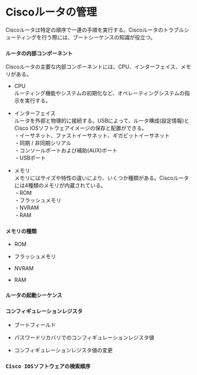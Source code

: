 # Ciscoルータの管理
Ciscoルータは特定の順序で一連の手順を実行する。Ciscoルータのトラブルシューティングを行う際には、ブートシーケンスの知識が役立つ。

### `ルータの内部コンポーネント`
Ciscoルータの主要な内部コンポーネントには、CPU、インターフェイス、メモリがある。

- CPU  
ルーティング機能やシステムの初期化など、オペレーティングシステムの指示を実行する。

- インターフェイス  
ルータを外部と物理的に接続する。USBによって、ルータ構成(設定情報)とCisco IOSソフトウェアイメージの保存と配置ができる。  
・イーサネット、ファストイーサネット、ギガビットイーサネット  
・同期 / 非同期シリアル  
・コンソールポートおよび補助(AUX)ポート  
・USBポート

- メモリ  
メモリにはサイズや特性の違いにより、いくつか種類がある。Ciscoルータには4種類のメモリが内蔵されている。  
・ROM  
・フラッシュメモリ  
・NVRAM  
・RAM

### `メモリの種類`

- ROM

- フラッシュメモリ

- NVRAM

- RAM

### `ルータの起動シーケンス`

### `コンフィギュレーションレジスタ`

- ブートフィールド

- パスワードリカバリでのコンフィギュレーションレジスタ値

- コンフィギュレーションレジスタ値の変更

### `Cisco IOSソフトウェアの検索順序`
